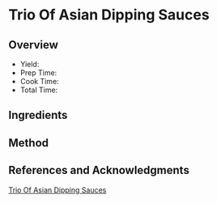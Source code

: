 # Trio Of Asian Dipping Sauces

## Overview

- Yield:
- Prep Time:
- Cook Time:
- Total Time:

## Ingredients


## Method



## References and Acknowledgments

[Trio Of Asian Dipping Sauces](https://culinaryginger.com/trio-of-asian-dipping-sauces/)
